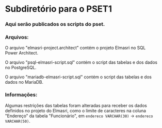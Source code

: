 # Subdiretório para o PSET1
### Aqui serão publicados os scripts do pset.

### Arquivos:
O arquivo "elmasri-project.architect" contém o projeto Elmasri no SQL Power Architect.

O arquivo "psql-elmasri-script.sql" contém o script das tabelas e dos dados no PostgreSQL.

O arquivo "mariadb-elmasri-script.sql" contém o script das tabelas e dos dados no MariaDB.

### Informações:

Algumas restrições das tabelas foram alteradas para receber os dados definidos no projeto do Elmasri, como o limite de caracteres na coluna "Endereço" da tabela "Funcionário", em `endereco VARCHAR(30)` -> `endereco VARCHAR(50)`.
